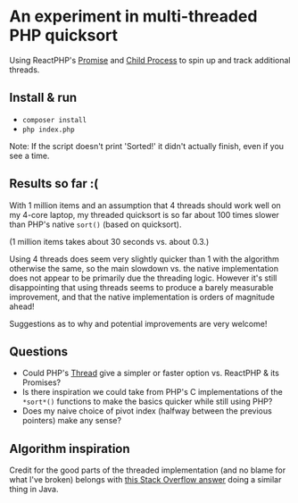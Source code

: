 An experiment in multi-threaded PHP quicksort
=============================================

Using ReactPHP's [Promise](https://reactphp.org/promise/) and [Child Process](https://github.com/reactphp/child-process) to spin up and track additional threads.

Install & run
-------------

* `composer install`
* `php index.php`

Note: If the script doesn't print 'Sorted!' it didn't actually finish, even if you see a time.

Results so far :(
-----------------

With 1 million items and an assumption that 4 threads should work well on my 4-core laptop, my threaded quicksort is so far about 100 times slower than PHP's native `sort()` (based on quicksort).

(1 million items takes about 30 seconds vs. about 0.3.)

Using 4 threads does seem very slightly quicker than 1 with the algorithm otherwise the same, so the main slowdown vs. the native implementation does not appear to be primarily due the threading logic. However it's still disappointing that using threads seems to produce a barely measurable improvement, and that the native implementation is orders of magnitude ahead!

Suggestions as to why and potential improvements are very welcome!

Questions
---------
* Could PHP's [Thread](http://php.net/manual/en/class.thread.php) give a simpler or faster option vs. ReactPHP & its Promises?
* Is there inspiration we could take from PHP's C implementations of the `*sort*()` functions to make the basics quicker while still using PHP?
* Does my naive choice of pivot index (halfway between the previous pointers) make any sense?

Algorithm inspiration
---------------------
Credit for the good parts of the threaded implementation (and no blame for what I've broken) belongs with [this Stack Overflow answer](https://stackoverflow.com/a/3433939/2803757) doing a similar thing in Java.
